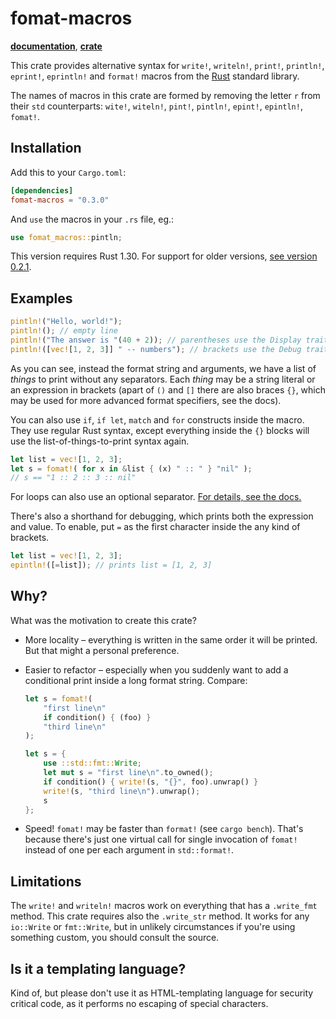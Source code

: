 # fomat-macros

[**documentation**](https://docs.rs/fomat-macros),
[**crate**](https://crates.io/crates/fomat-macros)

This crate provides alternative syntax for
`write!`, `writeln!`, `print!`, `println!`, `eprint!`, `eprintln!` and `format!` macros
from the [Rust](https://www.rust-lang.org/) standard library.

The names of macros in this crate
are formed by removing the letter `r` from their `std` counterparts:
`wite!`, `witeln!`, `pint!`, `pintln!`,
`epint!`, `epintln!`, `fomat!`.

## Installation

Add this to your `Cargo.toml`:

```toml
[dependencies]
fomat-macros = "0.3.0"
```

And `use` the macros in your `.rs` file, eg.:

```rust
use fomat_macros::pintln;
```

This version requires Rust 1.30. For support for older versions,
[see version 0.2.1](https://github.com/krdln/fomat-macros/tree/v0.2.1).

## Examples

```rust
pintln!("Hello, world!");
pintln!(); // empty line
pintln!("The answer is "(40 + 2)); // parentheses use the Display trait
pintln!([vec![1, 2, 3]] " -- numbers"); // brackets use the Debug trait
```

As you can see, instead the format string and arguments,
we have a list of *things* to print
without any separators.
Each *thing* may be a string literal or an expression in brackets
(apart of `()` and `[]` there are also braces `{}`, which may
be used for more advanced format specifiers, see the docs).

You can also use `if`, `if let`, `match` and `for` constructs
inside the macro. They use regular Rust syntax, except
everything inside the `{}` blocks will use the
list-of-things-to-print syntax again.

```rust
let list = vec![1, 2, 3];
let s = fomat!( for x in &list { (x) " :: " } "nil" );
// s == "1 :: 2 :: 3 :: nil"
```

For loops can also use an optional separator.
[For details, see the docs.](https://docs.rs/fomat-macros/0.2/fomat_macros/#for-loops)

There's also a shorthand for debugging, which prints both
the expression and value. To enable, put `=` as the first
character inside the any kind of brackets.

```rust
let list = vec![1, 2, 3];
epintln!([=list]); // prints list = [1, 2, 3]
```

## Why?

What was the motivation to create this crate?

* More locality – everything is written in the same order
  it will be printed. But that might a personal preference.
* Easier to refactor – especially when you suddenly want
  to add a conditional print inside a long format string. Compare:

  ```rust
  let s = fomat!(
      "first line\n"
      if condition() { (foo) }
      "third line\n"
  );
  ```

  ```rust
  let s = {
      use ::std::fmt::Write;
      let mut s = "first line\n".to_owned();
      if condition() { write!(s, "{}", foo).unwrap() }
      write!(s, "third line\n").unwrap();
      s
  };
  ```

* Speed! `fomat!` may be faster than `format!`
  (see `cargo bench`). That's because there's
  just one virtual call for single invocation
  of `fomat!` instead of one per each argument
  in `std::format!`.

## Limitations

The `write!` and `writeln!` macros work on everything that
has a `.write_fmt` method. This crate requires also
the `.write_str` method. It works for any `io::Write` or
`fmt::Write`, but in unlikely circumstances if you're using something
custom, you should consult the source.

## Is it a templating language?

Kind of, but please don't use it as HTML-templating language
for security critical code, as it performs no escaping
of special characters.

